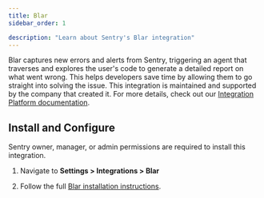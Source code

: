 ```yaml
---
title: Blar
sidebar_order: 1

description: "Learn about Sentry's Blar integration"
---
```



Blar captures new errors and alerts from Sentry, triggering an agent that traverses and explores the user's code to generate a detailed report on what went wrong. This helps developers save time by allowing them to go straight into solving the issue.
This integration is maintained and supported by the company that created it. For more details, check out our [Integration Platform documentation](/organization/integrations/integration-platform/).

## Install and Configure

<Note>

Sentry owner, manager, or admin permissions are required to install this integration.

</Note>

1. Navigate to **Settings > Integrations > Blar**

2. Follow the full [Blar installation instructions](https://blar.io/docs).
